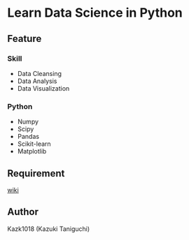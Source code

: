 # Learn Data Science in Python
## Feature
### Skill
* Data Cleansing
* Data Analysis
* Data Visualization

### Python
* Numpy
* Scipy
* Pandas
* Scikit-learn
* Matplotlib

## Requirement

[wiki](https://github.com/kazk1018/learning-datascience/wiki)

## Author
Kazk1018 (Kazuki Taniguchi)
